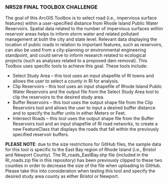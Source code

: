 ### NR528 FINAL TOOLBOX CHALLENGE
The goal of this ArcGIS Toolbox is to select road (i.e., impervious surface features) within a user-specified distance from Rhode Island Public Water Reservoirs. Spatial data related to the number of impervious surfaces within reservoir areas helps to inform storm water and related pollutant management at both the city and state level. Relevant data displaying the location of public roads in relation to important features, such as reservoirs, can also be used from a city-planning or environmental engineering standpoint, and could serve to inform research related to ecological projects (such as analyses related to a proposed dam removal).
This Toolbox uses specific tools to achieve this goal. These tools include: 
+ Select Study Area – this tool uses an input shapefile of RI towns and allows the user to select a county in RI for analysis. 
+ Clip Reservoirs – this tool uses an input shapefile of Rhode Island Public Water Reservoirs and the output file from the Select Study Area tool to clip the reservoirs to the desired study area.
+ Buffer Reservoirs – this tool uses the output shape file from the Clip Reservoirs tool and allows the user to input a desired buffer distance and to specify the buffer units in either Meters or Feet.
+ Intersect Roads – this tool uses the output shape file from the Buffer Reservoirs tool and an input shapefile of RI road networks, to create a new FeatureClass that displays the roads that fall within the previously specified reservoir buffers. 

**PLEASE NOTE**: due to the size restrictions for GitHub files, the sample data for this tool is specific to the East Bay region of Rhode Island (i.e., Bristol and Newport County). The RI_roads_EastBay.shp file (included in the RI_roads.zip file in this repository) has been previously clipped to these two counties in order to decrease the size of the file when uploading to GitHub. Please take this into consideration when testing this tool and specify the desired study area county as either Bristol or Newport. 
